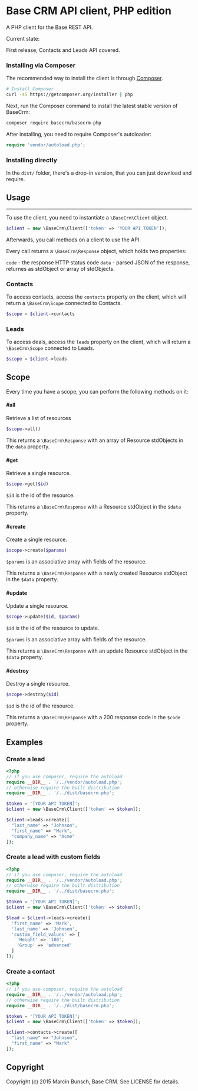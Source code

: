 # Base CRM API client, PHP edition

A PHP client for the Base REST API.

Current state:

First release, Contacts and Leads API covered.

### Installing via Composer

The recommended way to install the client is through
[Composer](http://getcomposer.org).

```bash
# Install Composer
curl -sS https://getcomposer.org/installer | php
```

Next, run the Composer command to install the latest stable version of BaseCrm:

```bash
composer require basecrm/basecrm-php
```

After installing, you need to require Composer's autoloader:

```php
require 'vendor/autoload.php';
```

### Installing directly

In the `dist/` folder, there's a drop-in version, that you can just download and require.

## Usage
--------------------

To use the client, you need to instantiate a `\BaseCrm\Client` object.

```php
$client = new \BaseCrm\Client(['token' => 'YOUR API TOKEN']);
```

Afterwards, you call methods on a client to use the API.

Every call returns a `\BaseCrm\Response` object, which holds two properties:

`code` - the response HTTP status code
`data` - parsed JSON of the response, returnes as stdObject or array of stdObjects.

### Contacts

To access contacts, access the `contacts` property on the client, which will return a `\BaseCrm\Scope` connected to Contacts.

```php
$scope = $client->contacts
```

### Leads

To access deals, access the `leads` property on the client, which will return a `\BaseCrm\Scope` connected to Leads.

```php
$scope = $client->leads
```

## Scope

Every time you have a scope, you can perform the following methods on it:

#### #all

Retrieve a list of resources

```php
$scope->all()
```

This returns a `\BaseCrm\Response` with an array of Resource stdObjects in the `data` property.

#### #get

Retrieve a single resource.

```php
$scope->get($id)
```

`$id` is the id of the resource.

This returns a `\BaseCrm\Response` with a Resource stdObject in the `$data` property.

#### #create

Create a single resource.

```php
$scope->create($params)
```

`$params` is an associative array with fields of the resource.

This returns a `\BaseCrm\Response` with a newly created Resource stdObject in the `$data` property.

#### #update

Update a single resource.

```php
$scope->update($id, $params)
```

`$id` is the id of the resource to update.

`$params` is an associative array with fields of the resource.

This returns a `\BaseCrm\Response` with an update Resource stdObject in the `$data` property.

#### #destroy

Destroy a single resource.

```php
$scope->destroy($id)
```

`$id` is the id of the resource.

This returns a `\BaseCrm\Response` with a 200 response code in the `$code` property.

## Examples

### Create a lead

```php
<?php
// if you use composer, require the autoload
require __DIR__ . '/../vendor/autoload.php';
// otherwise require the built distribution
require __DIR__ . '/../dist/basecrm.php';

$token = '[YOUR API TOKEN]';
$client = new \BaseCrm\Client(['token' => $token]);

$client->leads->create([
  "last_name" => "Johnson",
  "first_name" => "Mark",
  "company_name" => "Acme"
]);
```

### Create a lead with custom fields

```php
<?php
// if you use composer, require the autoload
require __DIR__ . '/../vendor/autoload.php';
// otherwise require the built distribution
require __DIR__ . '/../dist/basecrm.php';

$token = '[YOUR API TOKEN]';
$client = new \BaseCrm\Client(['token' => $token]);

$lead = $client->leads->create([
  'first_name' => 'Mark',
  'last_name' => 'Johnson',
  'custom_field_values' => [
    'Height' => '180',
    'Group' => 'advanced'
  ]
]);
```

### Create a contact

```php
<?php
// if you use composer, require the autoload
require __DIR__ . '/../vendor/autoload.php';
// otherwise require the built distribution
require __DIR__ . '/../dist/basecrm.php';

$token = '[YOUR API TOKEN]';
$client = new \BaseCrm\Client(['token' => $token]);

$client->contacts->create([
  "last_name" => "Johnson",
  "first_name" => "Mark"
]);
```

Copyright
---------

Copyright (c) 2015 Marcin Bunsch, Base CRM. See LICENSE for details.

